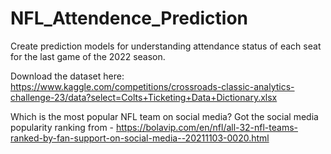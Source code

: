 # NFL_Attendence_Prediction
Create prediction models for understanding attendance status of each seat for the last game of the 2022 season.

Download the dataset here: https://www.kaggle.com/competitions/crossroads-classic-analytics-challenge-23/data?select=Colts+Ticketing+Data+Dictionary.xlsx

Which is the most popular NFL team on social media? Got the social media popularity ranking from -
https://bolavip.com/en/nfl/all-32-nfl-teams-ranked-by-fan-support-on-social-media--20211103-0020.html
